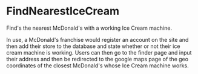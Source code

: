# FindNearestIceCream
Find's the nearest McDonald's with a working Ice Cream machine.


In use, a McDonald's franchise would register an account on the site and then add their store to the database and state whether or not their ice cream machine is working. Users can then go to the finder page and input their address and then be redirected to the google maps page of the geo coordinates of the closest McDonald's whose Ice Cream machine works.
